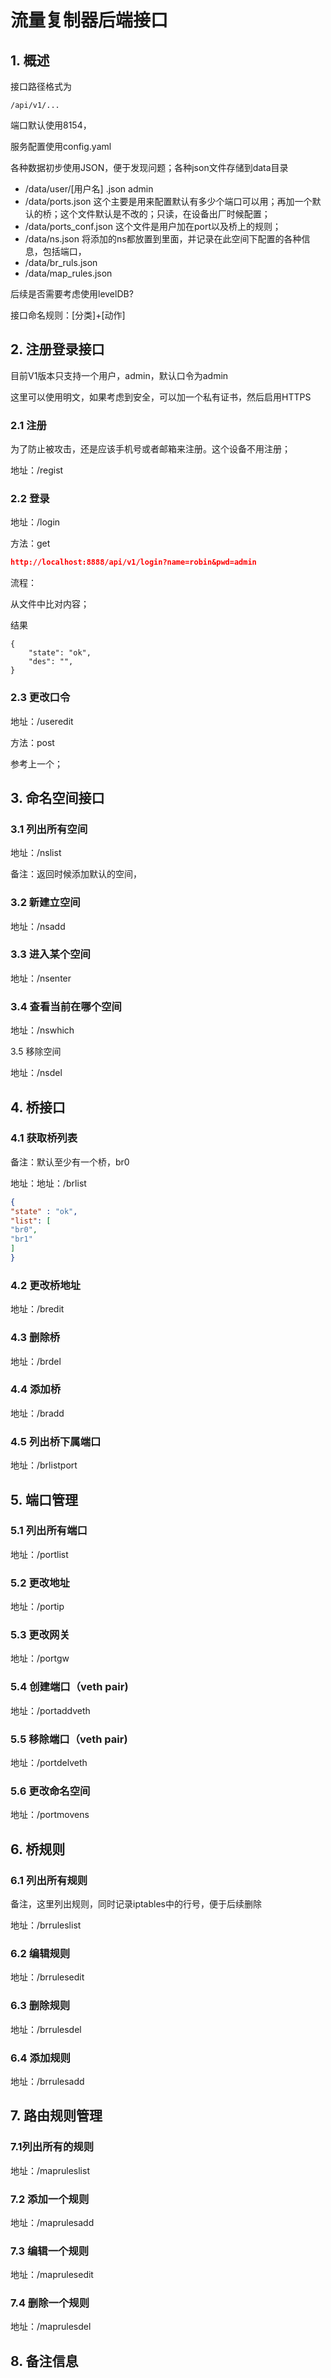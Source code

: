 # 流量复制器后端接口

## 1. 概述

接口路径格式为

```
/api/v1/...
```

端口默认使用8154，

服务配置使用config.yaml

各种数据初步使用JSON，便于发现问题；各种json文件存储到data目录

- /data/user/[用户名] .json  admin
- /data/ports.json 这个主要是用来配置默认有多少个端口可以用；再加一个默认的桥；这个文件默认是不改的；只读，在设备出厂时候配置；
- /data/ports_conf.json 这个文件是用户加在port以及桥上的规则；
- /data/ns.json 将添加的ns都放置到里面，并记录在此空间下配置的各种信息，包括端口，
- /data/br_ruls.json
- /data/map_rules.json

 后续是否需要考虑使用levelDB?

接口命名规则：[分类]+[动作]

## 2. 注册登录接口

目前V1版本只支持一个用户，admin，默认口令为admin

这里可以使用明文，如果考虑到安全，可以加一个私有证书，然后启用HTTPS

### 2.1 注册

为了防止被攻击，还是应该手机号或者邮箱来注册。这个设备不用注册；

地址：/regist



### 2.2  登录

地址：/login

方法：get

```json
http://localhost:8888/api/v1/login?name=robin&pwd=admin
```

流程：

从文件中比对内容；

结果

```
{
	"state": "ok",
	"des": "",
}
```



### 2.3 更改口令

地址：/useredit

方法：post

参考上一个；



## 3. 命名空间接口



### 3.1 列出所有空间

地址：/nslist

备注：返回时候添加默认的空间，

### 3.2 新建立空间

地址：/nsadd

### 3.3 进入某个空间

地址：/nsenter

### 3.4 查看当前在哪个空间

地址：/nswhich

3.5 移除空间

地址：/nsdel

## 4. 桥接口

### 4.1 获取桥列表 

备注：默认至少有一个桥，br0

地址：地址：/brlist

```json
{
"state" : "ok",
"list": [
"br0",
"br1"
]
}
```

### 4.2 更改桥地址

地址：/bredit

### 4.3 删除桥

地址：/brdel

### 4.4 添加桥

地址：/bradd 



### 4.5 列出桥下属端口

地址：/brlistport



## 5. 端口管理

### 5.1 列出所有端口

地址：/portlist

### 5.2 更改地址

地址：/portip

### 5.3 更改网关

地址：/portgw

### 5.4 创建端口（veth pair)

地址：/portaddveth

### 5.5 移除端口（veth pair)

地址：/portdelveth

### 5.6 更改命名空间

地址：/portmovens



## 6.  桥规则

### 6.1 列出所有规则

备注，这里列出规则，同时记录iptables中的行号，便于后续删除

地址：/brruleslist

### 6.2 编辑规则

地址：/brrulesedit



### 6.3 删除规则

地址：/brrulesdel

### 6.4 添加规则

地址：/brrulesadd



## 7. 路由规则管理

### 7.1列出所有的规则

地址：/mapruleslist



### 7.2 添加一个规则

地址：/maprulesadd

### 7.3 编辑一个规则

地址：/maprulesedit

### 7.4 删除一个规则

地址：/maprulesdel





## 8. 备注信息
